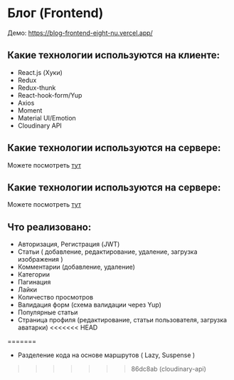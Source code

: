 # Блог (Frontend)

Демо:  https://blog-frontend-eight-nu.vercel.app/

## Какие технологии используются на клиенте:
- React.js (Хуки)
- Redux
- Redux-thunk
- React-hook-form/Yup
- Axios
- Moment
- Material UI/Emotion 
- Cloudinary API

## Какие технологии используются на сервере:
Можете посмотреть [тут](https://github.com/nurlan-dev-tiul/blog-backend)


## Какие технологии используются на сервере:
Можете посмотреть [тут](https://github.com/nurlan-dev-tiul/blog-backend)


## Что реализовано:
- Авторизация, Регистрация (JWT)
- Статьи ( добавление, редактирование, удаление, загрузка изображения )
- Комментарии (добавление, удаление)
- Категории
- Пагинация
- Лайки
- Количество просмотров
- Валидация форм (схема валидации через Yup)
- Популярные статьи
- Страница профиля (редактирование, статьи пользователя, загрузка аватарки)
<<<<<<< HEAD


=======
- Разделение кода на основе маршрутов ( Lazy, Suspense )
>>>>>>> 86dc8ab (cloudinary-api)


